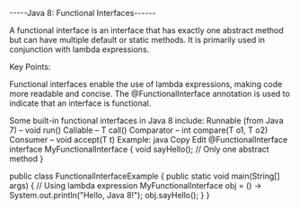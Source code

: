    -----Java 8: Functional Interfaces------


A functional interface is an interface that has exactly one abstract method but can have multiple default or static methods. It is primarily used in conjunction with lambda expressions.

Key Points:

Functional interfaces enable the use of lambda expressions, making code more readable and concise.
The @FunctionalInterface annotation is used to indicate that an interface is functional.

Some built-in functional interfaces in Java 8 include:
Runnable (from Java 7) – void run()
Callable<T> – T call()
Comparator<T> – int compare(T o1, T o2)
Consumer<T> – void accept(T t)
Example:
java
Copy
Edit
@FunctionalInterface
interface MyFunctionalInterface {
    void sayHello();  // Only one abstract method
}

public class FunctionalInterfaceExample {
    public static void main(String[] args) {
        // Using lambda expression
        MyFunctionalInterface obj = () -> System.out.println("Hello, Java 8!");
        obj.sayHello();
    }
}